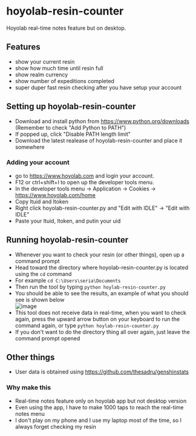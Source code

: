 # hoyolab-resin-counter
Hoyolab real-time notes feature but on desktop.

## Features
- show your current resin
- show how much time until resin full
- show realm currency
- show number of expeditions completed
- super duper fast resin checking after you have setup your account

## Setting up hoyolab-resin-counter
- Download and install python from https://www.python.org/downloads (Remember to check "Add Python to PATH")
- If popped up, click "Disable PATH length limit"
- Download the latest realease of hoyolab-resin-counter and place it somewhere

### Adding your account
- go to https://www.hoyolab.com and login your account.
- F12 or ctrl+shift+I to open up the developer tools menu.
- In the developer tools menu -> Application -> Cookies -> https://www.hoyolab.com/home
- Copy ltuid and ltoken
- Right click hoyolab-resin-counter.py and "Edit with IDLE" -> "Edit with IDLE"
- Paste your ltuid, ltoken, and putin your uid

## Running hoyolab-resin-counter
- Whenever you want to check your resin (or other things), open up a command prompt
- Head toward the directory where hoyolab-resin-counter.py is located using the ```cd``` command
- For example
```cd C:\Users\seria\Documents```
- Then run the tool by typing ```python hoylab-resin-counter.py```
- You should be able to see the results, an example of what you should see is shown below  
![image](https://user-images.githubusercontent.com/61446626/159394012-b59892f1-1620-44c1-99b3-87a43223dae8.png)
- This tool does not receive data in real-time, when you want to check again, press the upward arrow button on your keyboard to run the command again, or type ```python hoylab-resin-counter.py```
- If you don't want to do the directory thing all over again, just leave the command prompt opened

## Other things
- User data is obtained using https://github.com/thesadru/genshinstats
### Why make this
- Real-time notes feature only on hoyolab app but not desktop version
- Even using the app, I have to make 1000 taps to reach the real-time notes menu
- I don't play on my phone and I use my laptop most of the time, so I always forget checking my resin
